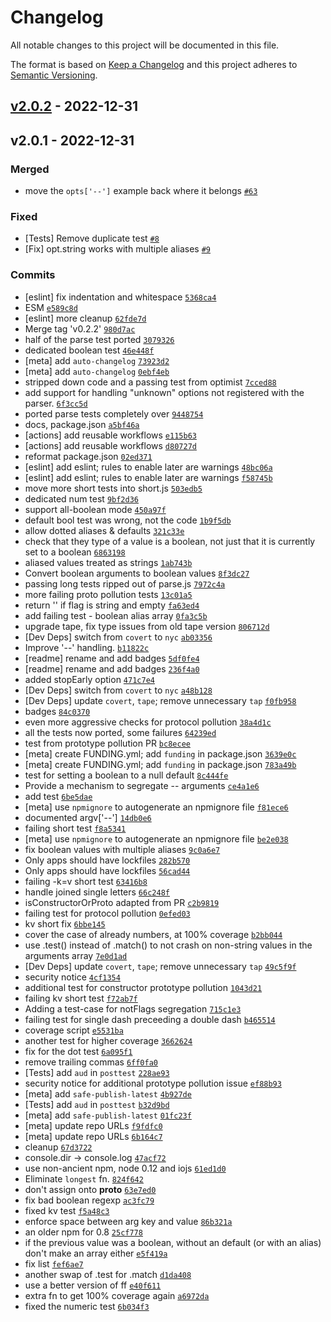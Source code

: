 # Changelog

All notable changes to this project will be documented in this file.

The format is based on [Keep a Changelog](https://keepachangelog.com/en/1.0.0/)
and this project adheres to [Semantic Versioning](https://semver.org/spec/v2.0.0.html).

## [v2.0.2](https://github.com/SCG82/minimist/compare/v2.0.1...v2.0.2) - 2022-12-31

## v2.0.1 - 2022-12-31

### Merged

- move the `opts['--']` example back where it belongs [`#63`](https://github.com/SCG82/minimist/pull/63)

### Fixed

- [Tests] Remove duplicate test [`#8`](https://github.com/SCG82/minimist/issues/8)
- [Fix] opt.string works with multiple aliases [`#9`](https://github.com/SCG82/minimist/issues/9)

### Commits

- [eslint] fix indentation and whitespace [`5368ca4`](https://github.com/SCG82/minimist/commit/5368ca4147e974138a54cc0dc4cea8f756546b70)
- ESM [`e589c8d`](https://github.com/SCG82/minimist/commit/e589c8dc899f03e4a2a130652a7c97afc528b770)
- [eslint] more cleanup [`62fde7d`](https://github.com/SCG82/minimist/commit/62fde7d935f83417fb046741531a9e2346a36976)
- Merge tag 'v0.2.2' [`980d7ac`](https://github.com/SCG82/minimist/commit/980d7ac61a0b4bd552711251ac107d506b23e41f)
- half of the parse test ported [`3079326`](https://github.com/SCG82/minimist/commit/307932601325087de6cf94188eb798ffc4f3088a)
- dedicated boolean test [`46e448f`](https://github.com/SCG82/minimist/commit/46e448f9f513cfeb2bcc8b688b9b47ba1e515c2b)
- [meta] add `auto-changelog` [`73923d2`](https://github.com/SCG82/minimist/commit/73923d223553fca08b1ba77e3fbc2a492862ae4c)
- [meta] add `auto-changelog` [`0ebf4eb`](https://github.com/SCG82/minimist/commit/0ebf4ebcd5f7787a5524d31a849ef41316b83c3c)
- stripped down code and a passing test from optimist [`7cced88`](https://github.com/SCG82/minimist/commit/7cced88d82e399d1a03ed23eb667f04d3f320d10)
- add support for handling "unknown" options not registered with the parser. [`6f3cc5d`](https://github.com/SCG82/minimist/commit/6f3cc5d4e84524932a6ef2ce3592acc67cdd4383)
- ported parse tests completely over [`9448754`](https://github.com/SCG82/minimist/commit/944875452e0820df6830b1408c26a0f7d3e1db04)
- docs, package.json [`a5bf46a`](https://github.com/SCG82/minimist/commit/a5bf46ac9bb3bd114a9c340276c62c1091e538d5)
- [actions] add reusable workflows [`e115b63`](https://github.com/SCG82/minimist/commit/e115b63fa9d3909f33b00a2db647ff79068388de)
- [actions] add reusable workflows [`d80727d`](https://github.com/SCG82/minimist/commit/d80727df77bfa9e631044d7f16368d8f09242c91)
- reformat package.json [`02ed371`](https://github.com/SCG82/minimist/commit/02ed37115194d3697ff358e8e25e5e66bab1d9f8)
- [eslint] add eslint; rules to enable later are warnings [`48bc06a`](https://github.com/SCG82/minimist/commit/48bc06a1b41f00e9cdf183db34f7a51ba70e98d4)
- [eslint] add eslint; rules to enable later are warnings [`f58745b`](https://github.com/SCG82/minimist/commit/f58745b9bb84348e1be72af7dbba5840c7c13013)
- move more short tests into short.js [`503edb5`](https://github.com/SCG82/minimist/commit/503edb5c41d89c0d40831ee517154fc13b0f18b9)
- dedicated num test [`9bf2d36`](https://github.com/SCG82/minimist/commit/9bf2d36f1d3b8795be90b8f7de0a937f098aa394)
- support all-boolean mode [`450a97f`](https://github.com/SCG82/minimist/commit/450a97f6e2bc85c7a4a13185c19a818d9a5ebe69)
- default bool test was wrong, not the code [`1b9f5db`](https://github.com/SCG82/minimist/commit/1b9f5db4741b49962846081b68518de824992097)
- allow dotted aliases & defaults [`321c33e`](https://github.com/SCG82/minimist/commit/321c33e755485faaeb44eeb1c05d33b2e0a5a7c4)
- check that they type of a value is a boolean, not just that it is currently set to a boolean [`6863198`](https://github.com/SCG82/minimist/commit/6863198e36139830ff1f20ffdceaddd93f2c1db9)
- aliased values treated as strings [`1ab743b`](https://github.com/SCG82/minimist/commit/1ab743bad4484d69f1259bed42f9531de01119de)
- Convert boolean arguments to boolean values [`8f3dc27`](https://github.com/SCG82/minimist/commit/8f3dc27cf833f1d54671b6d0bcb55c2fe19672a9)
- passing long tests ripped out of parse.js [`7972c4a`](https://github.com/SCG82/minimist/commit/7972c4aff1f4803079e1668006658e2a761a0428)
- more failing proto pollution tests [`13c01a5`](https://github.com/SCG82/minimist/commit/13c01a5327736903704984b7f65616b8476850cc)
- return '' if flag is string and empty [`fa63ed4`](https://github.com/SCG82/minimist/commit/fa63ed4651a4ef4eefddce34188e0d98d745a263)
- add failing test - boolean alias array [`0fa3c5b`](https://github.com/SCG82/minimist/commit/0fa3c5b3dd98551ddecf5392831b4c21211743fc)
- upgrade tape, fix type issues from old tape version [`806712d`](https://github.com/SCG82/minimist/commit/806712df91604ed02b8e39aa372b84aea659ee34)
- [Dev Deps] switch from `covert` to `nyc` [`ab03356`](https://github.com/SCG82/minimist/commit/ab033567b9c8b31117cb026dc7f1e592ce455c65)
- Improve '--' handling. [`b11822c`](https://github.com/SCG82/minimist/commit/b11822c09cc9d2460f30384d12afc0b953c037a4)
- [readme] rename and add badges [`5df0fe4`](https://github.com/SCG82/minimist/commit/5df0fe49211bd09a3636f8686a7cb3012c3e98f0)
- [readme] rename and add badges [`236f4a0`](https://github.com/SCG82/minimist/commit/236f4a07e4ebe5ee44f1496ec6974991ab293ffd)
- added stopEarly option [`471c7e4`](https://github.com/SCG82/minimist/commit/471c7e4a7e910fc7ad8f9df850a186daf32c64e9)
- [Dev Deps] switch from `covert` to `nyc` [`a48b128`](https://github.com/SCG82/minimist/commit/a48b128fdb8d427dfb20a15273f83e38d97bef07)
- [Dev Deps] update `covert`, `tape`; remove unnecessary `tap` [`f0fb958`](https://github.com/SCG82/minimist/commit/f0fb958e9a1fe980cdffc436a211b0bda58f621b)
- badges [`84c0370`](https://github.com/SCG82/minimist/commit/84c037063664d42878aace715fe6572ce01b6f3b)
- even more aggressive checks for protocol pollution [`38a4d1c`](https://github.com/SCG82/minimist/commit/38a4d1caead72ef99e824bb420a2528eec03d9ab)
- all the tests now ported, some failures [`64239ed`](https://github.com/SCG82/minimist/commit/64239edfe92c711c4eb0da254fcdfad2a5fdb605)
- test from prototype pollution PR [`bc8ecee`](https://github.com/SCG82/minimist/commit/bc8ecee43875261f4f17eb20b1243d3ed15e70eb)
- [meta] create FUNDING.yml; add `funding` in package.json [`3639e0c`](https://github.com/SCG82/minimist/commit/3639e0c819359a366387e425ab6eabf4c78d3caa)
- [meta] create FUNDING.yml; add `funding` in package.json [`783a49b`](https://github.com/SCG82/minimist/commit/783a49bfd47e8335d3098a8cac75662cf71eb32a)
- test for setting a boolean to a null default [`8c444fe`](https://github.com/SCG82/minimist/commit/8c444fe89384ded7d441c120915ea60620b01dd3)
- Provide a mechanism to segregate -- arguments [`ce4a1e6`](https://github.com/SCG82/minimist/commit/ce4a1e63a7e8d5ab88d2a3768adefa6af98a445a)
- add test [`6be5dae`](https://github.com/SCG82/minimist/commit/6be5dae35a32a987bcf4137fcd6c19c5200ee909)
- [meta] use `npmignore` to autogenerate an npmignore file [`f81ece6`](https://github.com/SCG82/minimist/commit/f81ece6aaec2fa14e69ff4f1e0407a8c4e2635a2)
- documented argv['--'] [`14db0e6`](https://github.com/SCG82/minimist/commit/14db0e6dbc6d2b9e472adaa54dad7004b364634f)
- failing short test [`f8a5341`](https://github.com/SCG82/minimist/commit/f8a534112dd1138d2fad722def56a848480c446f)
- [meta] use `npmignore` to autogenerate an npmignore file [`be2e038`](https://github.com/SCG82/minimist/commit/be2e038c342d8333b32f0fde67a0026b79c8150e)
- fix boolean values with multiple aliases [`9c0a6e7`](https://github.com/SCG82/minimist/commit/9c0a6e7de25a273b11bbf9a7464f0bd833779795)
- Only apps should have lockfiles [`282b570`](https://github.com/SCG82/minimist/commit/282b570e7489d01b03f2d6d3dabf79cd3e5f84cf)
- Only apps should have lockfiles [`56cad44`](https://github.com/SCG82/minimist/commit/56cad44c7f879b9bb5ec18fcc349308024a89bfc)
- failing -k=v short test [`63416b8`](https://github.com/SCG82/minimist/commit/63416b8cd1d0d70e4714564cce465a36e4dd26d7)
- handle joined single letters [`66c248f`](https://github.com/SCG82/minimist/commit/66c248f0241d4d421d193b022e9e365f11178534)
- isConstructorOrProto adapted from PR [`c2b9819`](https://github.com/SCG82/minimist/commit/c2b981977fa834b223b408cfb860f933c9811e4d)
- failing test for protocol pollution [`0efed03`](https://github.com/SCG82/minimist/commit/0efed0340ec8433638758f7ca0c77cb20a0bfbab)
- kv short fix [`6bbe145`](https://github.com/SCG82/minimist/commit/6bbe14529166245e86424f220a2321442fe88dc3)
- cover the case of already numbers, at 100% coverage [`b2bb044`](https://github.com/SCG82/minimist/commit/b2bb04436599d77a2ce029e8e555e25b3aa55d13)
- use .test() instead of .match() to not crash on non-string values in the arguments array [`7e0d1ad`](https://github.com/SCG82/minimist/commit/7e0d1add8c9e5b9b20a4d3d0f9a94d824c578da1)
- [Dev Deps] update `covert`, `tape`; remove unnecessary `tap` [`49c5f9f`](https://github.com/SCG82/minimist/commit/49c5f9fb7e6a92db9eb340cc679de92fb3aacded)
- security notice [`4cf1354`](https://github.com/SCG82/minimist/commit/4cf1354839cb972e38496d35e12f806eea92c11f)
- additional test for constructor prototype pollution [`1043d21`](https://github.com/SCG82/minimist/commit/1043d212c3caaf871966e710f52cfdf02f9eea4b)
- failing kv short test [`f72ab7f`](https://github.com/SCG82/minimist/commit/f72ab7f4572adc52902c9b6873cc969192f01b10)
- Adding a test-case for notFlags segregation [`715c1e3`](https://github.com/SCG82/minimist/commit/715c1e3714be223f998f6c537af6b505f0236c16)
- failing test for single dash preceeding a double dash [`b465514`](https://github.com/SCG82/minimist/commit/b465514b82c9ae28972d714facd951deb2ad762b)
- coverage script [`e5531ba`](https://github.com/SCG82/minimist/commit/e5531ba0479da3b8138d3d8cac545d84ccb1c8df)
- another test for higher coverage [`3662624`](https://github.com/SCG82/minimist/commit/3662624be976d5489d486a856849c048d13be903)
- fix for the dot test [`6a095f1`](https://github.com/SCG82/minimist/commit/6a095f1d364c8fab2d6753d2291a0649315d297a)
- remove trailing commas [`6ff0fa0`](https://github.com/SCG82/minimist/commit/6ff0fa055064f15dbe06d50b89d5173a6796e1db)
- [Tests] add `aud` in `posttest` [`228ae93`](https://github.com/SCG82/minimist/commit/228ae938f3cd9db9dfd8bd7458b076a7b2aef280)
- security notice for additional prototype pollution issue [`ef88b93`](https://github.com/SCG82/minimist/commit/ef88b9325f77b5ee643ccfc97e2ebda577e4c4e2)
- [meta] add `safe-publish-latest` [`4b927de`](https://github.com/SCG82/minimist/commit/4b927de696d561c636b4f43bf49d4597cb36d6d6)
- [Tests] add `aud` in `posttest` [`b32d9bd`](https://github.com/SCG82/minimist/commit/b32d9bd0ab340f4e9f8c3a97ff2a4424f25fab8c)
- [meta] add `safe-publish-latest` [`01fc23f`](https://github.com/SCG82/minimist/commit/01fc23f5104f85c75059972e01dd33796ab529ff)
- [meta] update repo URLs [`f9fdfc0`](https://github.com/SCG82/minimist/commit/f9fdfc032c54884d9a9996a390c63cd0719bbe1a)
- [meta] update repo URLs [`6b164c7`](https://github.com/SCG82/minimist/commit/6b164c7d68e0b6bf32f894699effdfb7c63041dd)
- cleanup [`67d3722`](https://github.com/SCG82/minimist/commit/67d3722413448d00a62963d2d30c34656a92d7e2)
- console.dir -&gt; console.log [`47acf72`](https://github.com/SCG82/minimist/commit/47acf72c715a630bf9ea013867f47f1dd69dfc54)
- use non-ancient npm, node 0.12 and iojs [`61ed1d0`](https://github.com/SCG82/minimist/commit/61ed1d034b9ec7282764ce76f3992b1a0b4906ae)
- Eliminate `longest` fn. [`824f642`](https://github.com/SCG82/minimist/commit/824f642038d1b02ede68b6261d1d65163390929a)
- don't assign onto __proto__ [`63e7ed0`](https://github.com/SCG82/minimist/commit/63e7ed05aa4b1889ec2f3b196426db4500cbda94)
- fix bad boolean regexp [`ac3fc79`](https://github.com/SCG82/minimist/commit/ac3fc796e63b95128fdbdf67ea7fad71bd59aa76)
- fixed kv test [`f5a48c3`](https://github.com/SCG82/minimist/commit/f5a48c3e50e40ca54f00c8e84de4b4d6e9897fa8)
- enforce space between arg key and value [`86b321a`](https://github.com/SCG82/minimist/commit/86b321affe648a8e016c095a4f0efa9d9074f502)
- an older npm for 0.8 [`25cf778`](https://github.com/SCG82/minimist/commit/25cf778b1220e7838a526832ad6972f75244054f)
- if the previous value was a boolean, without an default (or with an alias) don't make an array either [`e5f419a`](https://github.com/SCG82/minimist/commit/e5f419a3b5b3bc3f9e5ac71b7040621af70ed2dd)
- fix list [`fef6ae7`](https://github.com/SCG82/minimist/commit/fef6ae79c38b9dc1c49569abb7cd04eb965eac5e)
- another swap of .test for .match [`d1da408`](https://github.com/SCG82/minimist/commit/d1da40819acbe846d89a5c02721211e3c1260dde)
- use a better version of ff [`e40f611`](https://github.com/SCG82/minimist/commit/e40f61114cf7be6f7947f7b3eed345853a67dbbb)
- extra fn to get 100% coverage again [`a6972da`](https://github.com/SCG82/minimist/commit/a6972da89e56bf77642f8ec05a13b6558db93498)
- fixed the numeric test [`6b034f3`](https://github.com/SCG82/minimist/commit/6b034f37c79342c60083ed97fd222e16928aac51)
